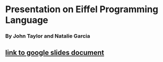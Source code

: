 # Presentation on Eiffel Programming Language 
### By John Taylor and Natalie Garcia

## [link to google slides document](https://docs.google.com/presentation/d/1xGrlGQ4l9qtnWwmbfLGV54UGlbTfxLY5IlT2tvMTaIg/edit#slide=id.p)
